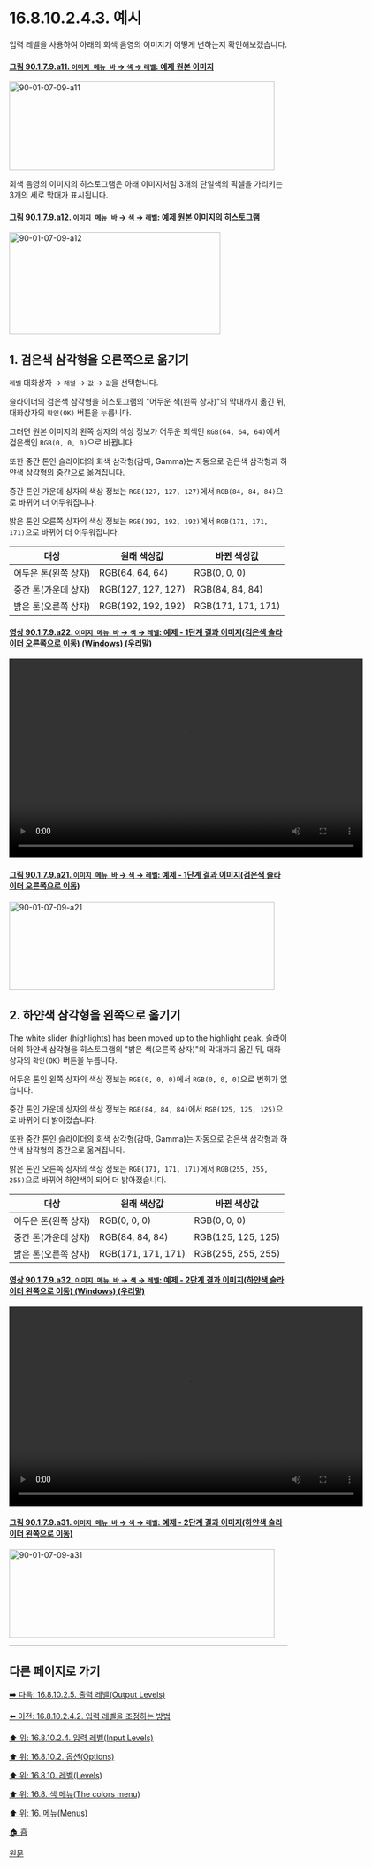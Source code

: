 # 16.8.10.2.4.3. 예시
입력 레벨을 사용하여 아래의 회색 음영의 이미지가 어떻게 변하는지 확인해보겠습니다.

<a id="90-01-07-09-a11"></a>

#### [그림 90.1.7.9.a11. `이미지 메뉴 바` → `색` → `레벨`: 예제 원본 이미지](./90-01-07-09-levels.md#90-01-07-09-a11)
<img width="480" height="160" alt="90-01-07-09-a11" src="https://github.com/user-attachments/assets/551f2eed-ab78-487c-8d81-e162a4ce82da" />

회색 음영의 이미지의 히스토그램은 아래 이미지처럼 3개의 단일색의 픽셀을 가리키는 3개의 세로 막대가 표시됩니다.

<a id="90-01-07-09-a12"></a>

#### [그림 90.1.7.9.a12. `이미지 메뉴 바` → `색` → `레벨`: 예제 원본 이미지의 히스토그램](./90-01-07-09-levels.md#90-01-07-09-a12)
<img width="382" height="184" alt="90-01-07-09-a12" src="https://github.com/user-attachments/assets/f8776f1a-402f-445a-8cab-166409810b66" />

<a id="16-08-10-02-04-03-s1"></a>

## 1. 검은색 삼각형을 오른쪽으로 옮기기
`레벨` 대화상자 → `채널` → `값` → `값`을 선택합니다.

슬라이더의 검은색 삼각형을 히스토그램의 "어두운 색(왼쪽 상자)"의 막대까지 옮긴 뒤, 대화상자의 `확인(OK)` 버튼을 누릅니다.

그러면 원본 이미지의 왼쪽 상자의 색상 정보가 어두운 회색인 `RGB(64, 64, 64)`에서 검은색인 `RGB(0, 0, 0)`으로 바뀝니다.

또한 중간 톤인 슬라이더의 회색 삼각형(감마, Gamma)는 자동으로 검은색 삼각형과 하얀색 삼각형의 중간으로 옮겨집니다.

중간 톤인 가운데 상자의 색상 정보는 `RGB(127, 127, 127)`에서 `RGB(84, 84, 84)`으로 바뀌어 더 어두워집니다.

밝은 톤인 오른쪽 상자의 색상 정보는 `RGB(192, 192, 192)`에서 `RGB(171, 171, 171)`으로 바뀌어 더 어두워집니다.

|대상|원래 색상값|바뀐 색상값|
|---|---|---|
|어두운 톤(왼쪽 상자)|RGB(64, 64, 64)|RGB(0, 0, 0)|
|중간 톤(가운데 상자)|RGB(127, 127, 127)|RGB(84, 84, 84)|
|밝은 톤(오른쪽 상자)|RGB(192, 192, 192)|RGB(171, 171, 171)|

<a id="90-01-07-09-a22"></a>

#### [영상 90.1.7.9.a22. `이미지 메뉴 바` → `색` → `레벨`: 예제 - 1단계 결과 이미지(검은색 슬라이더 오른쪽으로 이동) (Windows) (우리말)](./90-01-07-09-levels.md#90-01-07-09-a22)
<video controls="controls" width="640" height="360" src="https://github.com/user-attachments/assets/a45f73e7-42ba-4df1-b16a-d2144052c2d1"></video>

<a id="90-01-07-09-a21"></a>

#### [그림 90.1.7.9.a21. `이미지 메뉴 바` → `색` → `레벨`: 예제 - 1단계 결과 이미지(검은색 슬라이더 오른쪽으로 이동)](./90-01-07-09-levels.md#90-01-07-09-a21)
<img width="480" height="160" alt="90-01-07-09-a21" src="https://github.com/user-attachments/assets/3a87a309-e2b8-48eb-a2ba-59b873806f07" />

<a id="16-08-10-02-04-03-s2"></a>

## 2. 하얀색 삼각형을 왼쪽으로 옮기기
The white slider (highlights) has been moved up to the highlight peak.
슬라이더의 하얀색 삼각형을 히스토그램의 "밝은 색(오른쪽 상자)"의 막대까지 옮긴 뒤, 대화상자의 `확인(OK)` 버튼을 누릅니다.

어두운 톤인 왼쪽 상자의 색상 정보는 `RGB(0, 0, 0)`에서 `RGB(0, 0, 0)`으로 변화가 없습니다.

중간 톤인 가운데 상자의 색상 정보는 `RGB(84, 84, 84)`에서 `RGB(125, 125, 125)`으로 바뀌어 더 밝아졌습니다.

또한 중간 톤인 슬라이더의 회색 삼각형(감마, Gamma)는 자동으로 검은색 삼각형과 하얀색 삼각형의 중간으로 옮겨집니다.

밝은 톤인 오른쪽 상자의 색상 정보는 `RGB(171, 171, 171)`에서 `RGB(255, 255, 255)`으로 바뀌어 하얀색이 되어 더 밝아졌습니다.

|대상|원래 색상값|바뀐 색상값|
|---|---|---|
|어두운 톤(왼쪽 상자)|RGB(0, 0, 0)|RGB(0, 0, 0)|
|중간 톤(가운데 상자)|RGB(84, 84, 84)|RGB(125, 125, 125)|
|밝은 톤(오른쪽 상자)|RGB(171, 171, 171)|RGB(255, 255, 255)|

<a id="90-01-07-09-a32"></a>

#### [영상 90.1.7.9.a32. `이미지 메뉴 바` → `색` → `레벨`: 예제 - 2단계 결과 이미지(하얀색 슬라이더 왼쪽으로 이동) (Windows) (우리말)](./90-01-07-09-levels.md#90-01-07-09-a32)
<video controls="controls" width="640" height="360" src="https://github.com/user-attachments/assets/7b7a73fc-5ca6-4e5e-a734-e5f9287a8348"></video>

<a id="90-01-07-09-a31"></a>

#### [그림 90.1.7.9.a31. `이미지 메뉴 바` → `색` → `레벨`: 예제 - 2단계 결과 이미지(하얀색 슬라이더 왼쪽으로 이동)](./90-01-07-09-levels.md#90-01-07-09-a31)
<img width="480" height="160" alt="90-01-07-09-a31" src="https://github.com/user-attachments/assets/f7327d85-f694-4a29-b23e-1d0361f94b2a" />

***

## 다른 페이지로 가기

[➡️ 다음: 16.8.10.2.5. 출력 레벨(Output Levels)](./16-08-10-02-05-00-output_levels.md)

[⬅️ 이전: 16.8.10.2.4.2. 입력 레벨을 조정하는 방법](./16-08-10-02-04-02-adjust_input_level.md)

[⬆️ 위: 16.8.10.2.4. 입력 레벨(Input Levels)](./16-08-10-02-04-00-input_levels.md)

[⬆️ 위: 16.8.10.2. 옵션(Options)](./16-08-10-02-00-options.md)

[⬆️ 위: 16.8.10. 레벨(Levels)](./16-08-10-00-levels.md)

[⬆️ 위: 16.8. 색 메뉴(The colors menu)](./16-08-00-the-colors-menu.md)

[⬆️ 위: 16. 메뉴(Menus)](./16-00-menus.md)

[🏠 홈](./00-home.md)

[원문](https://docs.gimp.org/2.10/ko/gimp-tool-levels.html#idm31082)